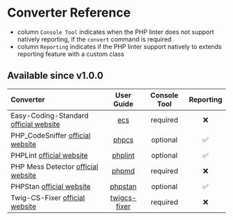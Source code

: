<!-- markdownlint-disable MD013 -->
# Converter Reference

* column `Console Tool` indicates when the PHP linter does not support natively reporting, if the `convert` command is required
* column `Reporting` indicates if the PHP linter support natively to extends reporting feature with a custom class

## Available since v1.0.0

| Converter                                      |           User Guide            | Console Tool | Reporting |
|:-----------------------------------------------|:-------------------------------:|:------------:|:---------:|
| Easy-Coding-Standard [official website][ecs]   |          [ecs](ecs.md)          |   required   |     ❌     |
| PHP_CodeSniffer [official website][phpcs]      |        [phpcs](phpcs.md)        |   optional   |     ✅     |
| PHPLint [official website][phplint]            |      [phplint](phplint.md)      |   optional   |     ✅     |
| PHP Mess Detector [official website][phpmd]    |        [phpmd](phpmd.md)        |   required   |     ❌     |
| PHPStan [official website][phpstan]            |      [phpstan](phpstan.md)      |   optional   |     ✅     |
| Twig-CS-Fixer [official website][twigcs-fixer] | [twigcs-fixer](twigcs-fixer.md) |   required   |     ❌     |


[ecs]: https://github.com/easy-coding-standard/easy-coding-standard
[phpcs]: https://github.com/PHPCSStandards/PHP_CodeSniffer
[phplint]: https://github.com/overtrue/phplint
[phpmd]: https://github.com/phpmd/phpmd
[phpstan]: https://github.com/phpstan/phpstan
[twigcs-fixer]: https://github.com/VincentLanglet/Twig-CS-Fixer
